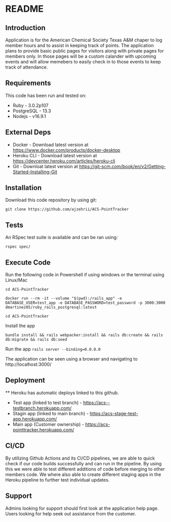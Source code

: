 # README

## Introduction ##

Application is for the American Chemical Society Texas A&M chaper to log member hours and to assist in keeping track of points. The application plans to provide basic public pages for visitors along with private pages for members only. In those pages will be a custom calander with upcoming events and will allow memebers to easily check in to those events to keep track of attendance. 

## Requirements ##

This code has been run and tested on:

* Ruby - 3.0.2p107
* PostgreSQL - 13.3 
* Nodejs - v16.9.1


## External Deps  ##

* Docker - Download latest version at https://www.docker.com/products/docker-desktop
* Heroku CLI - Download latest version at https://devcenter.heroku.com/articles/heroku-cli
* Git - Downloat latest version at https://git-scm.com/book/en/v2/Getting-Started-Installing-Git

## Installation ##

Download this code repository by using git:

 `git clone https://github.com/ajzehrii/ACS-PointTracker`


## Tests ##

An RSpec test suite is available and can be ran using:

  `rspec spec/`

## Execute Code ##

Run the following code in Powershell if using windows or the terminal using Linux/Mac

  `cd ACS-PointTracker`

  `docker run --rm -it --volume "$(pwd):/rails_app" -e DATABASE_USER=test_app -e DATABASE_PASSWORD=test_password -p 3000:3000 dmartinez05/ruby_rails_postgresql:latest`

  `cd ACS-PointTracker`

Install the app

  `bundle install && rails webpacker:install && rails db:create && rails db:migrate && rails db:seed`

Run the app
  `rails server --binding=0.0.0.0`

The application can be seen using a browser and navigating to http://localhost:3000/

## Deployment ##

** Heroku has automatic deploys linked to this github. 
* Test app (linked to test branch) - https://acs--testbranch.herokuapp.com/
* Stagin app (linked to main branch) - https://acs-stage-test-app.herokuapp.com/
* Main app (Customer ownership) - https://acs-pointtracker.herokuapp.com/


## CI/CD ##

By utilizing Github Actions and its CI/CD pipelines, we are able to quick check if our code builds successfully and can run in the pipeline. 
By using this we were able to test different  additions of code before merging to other members code. 
We where also able to create different staging apps in the Heroku pipeline to further test individual updates. 

## Support ##

Admins looking for support should first look at the application help page.
Users looking for help seek out assistance from the customer.
